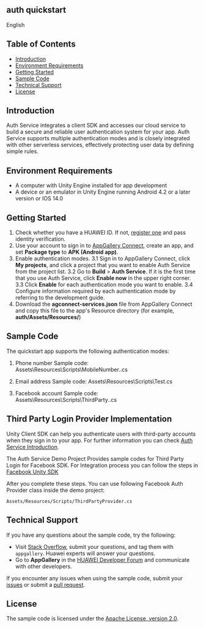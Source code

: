 ## auth quickstart

English 

## Table of Contents

 * [Introduction](#introduction)
 * [Environment Requirements](#environment-requirements)
 * [Getting Started](#getting-started)
 * [Sample Code](#sample-Code)
 * [Technical Support](#technical-support)
 * [License](#license)

## Introduction
Auth Service integrates a client SDK and accesses our cloud service to build a secure and reliable user authentication system for your app.
Auth Service supports multiple authentication modes and is closely integrated with other serverless services, effectively protecting user data by defining simple rules.

## Environment Requirements
* A computer with Unity Engine installed for app development
* A device or an emulator in Unity Engine running Android 4.2 or a later version or IOS 14.0
	
## Getting Started
1. Check whether you have a HUAWEI ID. If not, [register one](https://developer.huawei.com/consumer/en/doc/start/registration-and-verification-0000001053628148) and pass identity verification.
2. Use your account to sign in to [AppGallery Connect](https://developer.huawei.com/consumer/en/service/josp/agc/index.html#/), create an app, and set **Package type** to **APK (Android app)**.
3. Enable authentication modes.
3.1 Sign in to AppGallery Connect, click **My projects**, and click a project that you want to enable Auth Service from the project list.
3.2 Go to **Build** > **Auth Service**. If it is the first time that you use Auth Service, click **Enable now** in the upper right corner.
3.3 Click **Enable** for each authentication mode you want to enable.
3.4 Configure information required by each authentication mode by referring to the development guide.
4. Download the **agconnect-services.json** file from AppGallery Connect and copy this file to the app's Resource directory (for example, **auth/Assets/Resources/**)

## Sample Code
The quickstart app supports the following authentication modes:
1. Phone number
Sample code: Assets\Resources\Scripts\MobileNumber..cs

2. Email address
Sample code: Assets\Resources\Scripts\Test.cs

3. Facebook account
Sample code: Assets\Resources\Scripts\ThirdParty..cs

## Third Party Login Provider Implementation

Unity Client SDK can help you authenticate users with third-party accounts when they sign in to your app. For further information you can check [Auth Service Introduction](https://developer.huawei.com/consumer/en/doc/development/AppGallery-connect-Guides/agc-auth-introduction-0000001053732605).

The Auth Service Demo Project Provides sample codes for Third Party Login for Facebook SDK. For Integration process you can follow the steps in [Facebook Unity SDK](https://developers.facebook.com/docs/unity/gettingstarted#addsdk)

After you complete these steps. You can use following Facebook Auth Provider class inside the demo project:

`Assets/Resources/Scripts/ThirdPartyProvider.cs`


## Technical Support
If you have any questions about the sample code, try the following:
- Visit [Stack Overflow](https://stackoverflow.com/questions/tagged/appgallery-connect), submit your questions, and tag them with `appgallery`. Huawei experts will answer your questions.
- Go to **AppGallery** in the [HUAWEI Developer Forum](https://forums.developer.huawei.com/forumPortal/en/home?fid=0101188387844930001) and communicate with other developers.

If you encounter any issues when using the sample code, submit your [issues](https://github.com/AppGalleryConnect/agc-android-demos/issues) or submit a [pull request](https://github.com/AppGalleryConnect/agc-android-demos/pulls).

## License
The sample code is licensed under the [Apache License, version 2.0](https://www.apache.org/licenses/LICENSE-2.0).